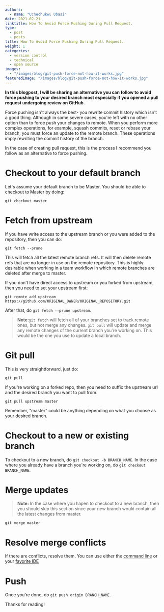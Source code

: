 ```yaml
---
authors:
  - name: "Uchechukwu Obasi"
date: 2021-02-21
linktitle: How To Avoid Force Pushing During Pull Request.
type:
  - post
  - posts
title: How To Avoid Force Pushing During Pull Request.
weight: 1
categories:
  - version control
  - technical
  - open source
images:
  - "/images/blog/git-push-force-not-how-it-works.jpg"
featuredImage: "/images/blog/git-push-force-not-how-it-works.jpg"
---
```


**In this blogpost, I will be sharing an alternative you can follow to avoid force pushing to your desired branch most especially if you opened a pull request undergoing review on GitHub.**

Force pushing isn't always the best- you rewrite commit history which isn't a good thing. Although in some severe cases, you're left with no other option than to force push your changes to remote. When you perform more complex operations, for example, squash commits, reset or rebase your branch, you must force an update to the remote branch. These operations imply rewriting the commit history of the branch.

In the case of creating pull request, this is the process I recommend you follow as an alternative to force pushing.

# Checkout to your default branch

Let's assume your default branch to be Master. You should be able to checkout to Master by doing:

```
git checkout master
```

# Fetch from upstream

If you have write access to the upstream branch or you were added to the repository, then you can do:

```
git fetch --prune
```

This will fetch all the latest remote branch refs. It will then delete remote refs that are no longer in use on the remote repository.
This is highly desirable when working in a team workflow in which remote branches are deleted after merge to master.

If you don't have direct access to upstream or you forked from upstream, then you need to set your upstream first:

```
git remote add upstream https://github.com/ORIGINAL_OWNER/ORIGINAL_REPOSITORY.git
```

After that, do `git fetch --prune upstream`.

> **Note:**`git fetch` will fetch all of your branches set to track remote ones, but not merge any changes. `git pull` will update and merge any remote changes of the current branch you're working on. This would be the one you use to update a local branch.

# Git pull

This is very straightforward, just do:

```
git pull
```

If you're working on a forked repo, then you need to suffix the upstream url and the desired branch you want to pull from.

```
git pull upstream master
```

Remember, "master" could be anything depending on what you choose as your desired branch.

# Checkout to a new or existing branch

To checkout to a new branch, do `git checkout -b BRANCH_NAME`. In the case where you already have a branch you're working on, do `git checkout BRANCH_NAME`.

# Merge updates

> **Note:** In the case where you hapen to checkout to a new branch, then you should skip this section since your new branch would contain all the latest changes from master.

```
git merge master
```

# Resolve merge conflicts

If there are conflicts, resolve them. You can use either the [command line](https://docs.github.com/en/github/collaborating-with-issues-and-pull-requests/resolving-a-merge-conflict-using-the-command-line) or your [favorite IDE](https://medium.com/better-programming/how-to-resolve-git-conflicts-faster-and-more-easily-in-your-favorite-ide-9d2984283a79)

# Push

Once you're done, do `git push origin BRANCH_NAME`.

Thanks for reading!
